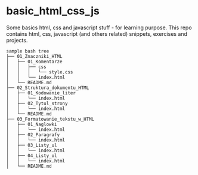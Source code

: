 # basic_html_css_js
Some basics html, css and javascript stuff - for learning purpose.
This repo contains html, css, javascript (and others related) snippets, exercises and projects.

```
sample bash tree
├── 01_Znaczniki_HTML
│   ├── 01_Komentarze
│   │   ├── css
│   │   │   └── style.css
│   │   └── index.html
│   └── README.md
├── 02_Struktura_dokumentu_HTML
│   ├── 01_Kodowanie_liter
│   │   └── index.html
│   ├── 02_Tytul_strony
│   │   └── index.html
│   └── README.md
├── 03_Formatowanie_tekstu_w_HTML
│   ├── 01_Naglowki
│   │   └── index.html
│   ├── 02_Paragrafy
│   │   └── index.html
│   ├── 03_Listy_ul
│   │   └── index.html
│   ├── 04_Listy_ol
│   │   └── index.html
│   └── README.md
```

